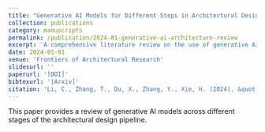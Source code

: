 ```yaml
---
title: "Generative AI Models for Different Steps in Architectural Design: A Literature Review"
collection: publications
category: manuscripts
permalink: /publication/2024-01-generative-ai-architecture-review
excerpt: 'A comprehensive literature review on the use of generative AI in architectural design workflows.'
date: 2024-01-01
venue: 'Frontiers of Architectural Research'
slidesurl: ''
paperurl: '[DOI]'
bibtexurl: '[Arxiv]'
citation: 'Li, C., Zhang, T., Du, X., Zhang, Y., Xie, H. (2024). &quot;Generative AI Models for Different Steps in Architectural Design: A Literature Review.&quot; <i>Frontiers of Architectural Research</i>.'
---
```

This paper provides a review of generative AI models across different stages of the architectural design pipeline.
